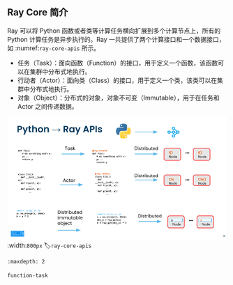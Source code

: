 Ray Core 简介
------------

Ray 可以将 Python 函数或者类等计算任务横向扩展到多个计算节点上，所有的 Python 计算任务是异步执行的。Ray 一共提供了两个计算接口和一个数据接口，如 :numref:`ray-core-apis` 所示。

* 任务（Task）：面向函数（Function）的接口，用于定义一个函数，该函数可以在集群中分布式地执行。
* 行动者（Actor）：面向类（Class）的接口，用于定义一个类，该类可以在集群中分布式地执行。
* 对象（Object）：分布式的对象，对象不可变（Immutable），用于在任务和 Actor 之间传递数据。

![Ray Core 核心API](../img/ch-ray-core/ray-apis.png)
:width:`800px`
:label:`ray-core-apis`

```toc
:maxdepth: 2

function-task
```